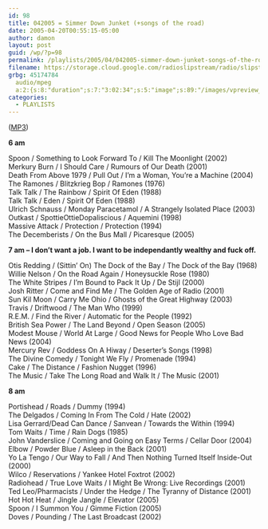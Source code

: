 ```yaml
---
id: 98
title: 042005 = Simmer Down Junket (+songs of the road)
date: 2005-04-20T00:55:15-05:00
author: damon
layout: post
guid: /wp/?p=98
permalink: /playlists/2005/04/042005-simmer-down-junket-songs-of-the-road/
filename: https://storage.cloud.google.com/radioslipstream/radio/slipstream042005.mp3
grbg: 45174784
  audio/mpeg
  a:2:{s:8:"duration";s:7:"3:02:34";s:5:"image";s:89:"/images/vpreview_center.png";}
categories:
  - PLAYLISTS
---
```


([MP3](https://storage.cloud.google.com/radioslipstream/radio/slipstream042005.mp3))

<strong>6 am</strong>

Spoon / Something to Look Forward To / Kill The Moonlight (2002)  
Merkury Burn / I Should Care / Rumours of Our Death (2001)  
Death From Above 1979 / Pull Out / I’m a Woman, You’re a Machine (2004)  
The Ramones / Blitzkrieg Bop / Ramones (1976)  
Talk Talk / The Rainbow / Spirit Of Eden (1988)  
Talk Talk / Eden / Spirit Of Eden (1988)  
Ulrich Schnauss / Monday Paracetamol / A Strangely Isolated Place (2003)  
Outkast / SpottieOttieDopaliscious / Aquemini (1998)  
Massive Attack / Protection / Protection (1994)  
The Decemberists / On the Bus Mall / Picaresque (2005)

<strong>7 am – I don’t want a job. I want to be independantly wealthy and fuck off.</strong>

Otis Redding / (Sittin’ On) The Dock of the Bay / The Dock of the Bay (1968)  
Willie Nelson / On the Road Again / Honeysuckle Rose (1980)  
The White Stripes / I’m Bound to Pack It Up / De Stijl (2000)  
Josh Ritter / Come and Find Me / The Golden Age of Radio (2001)  
Sun Kil Moon / Carry Me Ohio / Ghosts of the Great Highway (2003)  
Travis / Driftwood / The Man Who (1999)  
R.E.M. / Find the River / Automatic for the People (1992)  
British Sea Power / The Land Beyond / Open Season (2005)  
Modest Mouse / World At Large / Good News for People Who Love Bad News (2004)  
Mercury Rev / Goddess On A Hiway / Deserter’s Songs (1998)  
The Divine Comedy / Tonight We Fly / Promenade (1994)  
Cake / The Distance / Fashion Nugget (1996)  
The Music / Take The Long Road and Walk It / The Music (2001)

<strong>8 am</strong>

Portishead / Roads / Dummy (1994)  
The Delgados / Coming In From The Cold / Hate (2002)  
Lisa Gerrard/Dead Can Dance / Sanvean / Towards the Within (1994)  
Tom Waits / Time / Rain Dogs (1985)  
John Vanderslice / Coming and Going on Easy Terms / Cellar Door (2004)  
Elbow / Powder Blue / Asleep in the Back (2001)  
Yo La Tengo / Our Way to Fall / And Then Nothing Turned Itself Inside-Out (2000)  
Wilco / Reservations / Yankee Hotel Foxtrot (2002)  
Radiohead / True Love Waits / I Might Be Wrong: Live Recordings (2001)  
Ted Leo/Pharmacists / Under the Hedge / The Tyranny of Distance (2001)  
Hot Hot Heat / Jingle Jangle / Elevator (2005)  
Spoon / I Summon You / Gimme Fiction (2005)  
Doves / Pounding / The Last Broadcast (2002)
